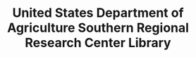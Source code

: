 ---
layout: repo
title: "United States Department of Agriculture Southern Regional Research Center Library"
id: 25037
permalink: repos/25037/
---